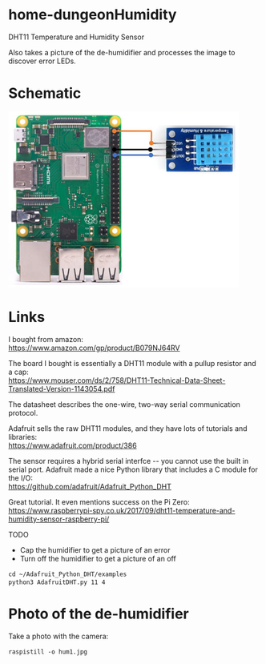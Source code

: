 # home-dungeonHumidity
DHT11 Temperature and Humidity Sensor

Also takes a picture of the de-humidifier and processes the image to discover error LEDs.

# Schematic

![](art/schematic.jpg)

# Links

I bought from amazon:<br>
https://www.amazon.com/gp/product/B079NJ64RV

The board I bought is essentially a DHT11 module with a pullup resistor and a cap:<br>
https://www.mouser.com/ds/2/758/DHT11-Technical-Data-Sheet-Translated-Version-1143054.pdf

The datasheet describes the one-wire, two-way serial communication protocol.

Adafruit sells the raw DHT11 modules, and they have lots of tutorials and libraries:<br>
https://www.adafruit.com/product/386

The sensor requires a hybrid serial interfce -- you cannot use the built in serial port.
Adafruit made a nice Python library that includes a C module for the I/O:<br>
https://github.com/adafruit/Adafruit_Python_DHT

Great tutorial. It even mentions success on the Pi Zero:<br>
https://www.raspberrypi-spy.co.uk/2017/09/dht11-temperature-and-humidity-sensor-raspberry-pi/

TODO
  - Cap the humidifier to get a picture of an error
  - Turn off the humidifier to get a picture of an off

```
cd ~/Adafruit_Python_DHT/examples
python3 AdafruitDHT.py 11 4
```

# Photo of the de-humidifier

Take a photo with the camera:

```
raspistill -o hum1.jpg
```


